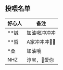 ## 投喂名单
| 好心人 | 备注         |
| ------ | ------------ |
| **铖   | 加油嗷冲冲冲 |
| **哲   | A家冲冲冲👴🏾  |
| *桑    | 加油哦       |
| NHZ    | 淳宝，👩爱你  |